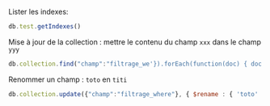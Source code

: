 Lister les indexes:
````js
db.test.getIndexes()
````

Mise à jour de la collection : mettre le contenu du champ `xxx` dans le champ `yyy`

````js
db.collection.find("champ":"filtrage_we'}).forEach(function(doc) { doc.surfer_jid = doc.from; db.events.save(doc); })
````

Renommer un champ : `toto` en `titi`

````js
db.collection.update({"champ":"filtrage_where"}, { $rename : { 'toto' : 'titi' }}, false, true)
````

